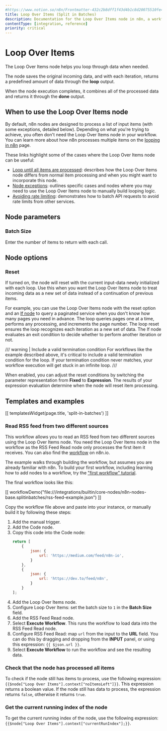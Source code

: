 ```yaml
---
#https://www.notion.so/n8n/Frontmatter-432c2b8dff1f43d4b1c8d20075510fe4
title: Loop Over Items (Split in Batches)
description: Documentation for the Loop Over Items node in n8n, a workflow automation platform. Includes guidance on usage, and links to examples.
contentType: [integration, reference]
priority: critical
---
```


# Loop Over Items

The Loop Over Items node helps you loop through data when needed.

The node saves the original incoming data, and with each iteration, returns a predefined amount of data through the **loop** output.

When the node execution completes, it combines all of the processed data and returns it through the **done** output.

## When to use the Loop Over Items node

By default, n8n nodes are designed to process a list of input items (with some exceptions, detailed below). Depending on what you're trying to achieve, you often don't need the Loop Over Items node in your workflow. You can learn more about how n8n processes multiple items on the [looping in n8n](/flow-logic/looping.md) page.

These links highlight some of the cases where the Loop Over Items node can be useful:

* [Loop until all items are processed](/flow-logic/looping.md#loop-until-all-items-are-processed): describes how the Loop Over Items node differs from normal item processing and when you might want to incorporate this node.
* [Node exceptions](/flow-logic/looping.md#node-exceptions): outlines specific cases and nodes where you may need to use the Loop Over Items node to manually build looping logic.
* [Avoiding rate limiting](/integrations/builtin/rate-limits.md): demonstrates how to batch API requests to avoid rate limits from other services.

## Node parameters

### Batch Size

Enter the number of items to return with each call.

## Node options

### Reset

If turned on, the node will reset with the current input-data newly initialized with each loop. Use this when you want the Loop Over Items node to treat incoming data as a new set of data instead of a continuation of previous items.

For example, you can use the Loop Over Items node with the reset option and an [If node](/integrations/builtin/core-nodes/n8n-nodes-base.if.md) to query a paginated service when you don't know how many pages you need in advance. The loop queries pages one at a time, performs any processing, and increments the page number. The loop reset ensures the loop recognizes each iteration as a new set of data. The If node evaluates an exit condition to decide whether to perform another iteration or not.

/// warning | Include a valid termination condition
For workflows like the example described above, it's critical to include a valid termination condition for the loop. If your termination condition never matches, your workflow execution will get stuck in an infinite loop.
///

When enabled, you can adjust the reset conditions by switching the parameter representation from **Fixed** to **Expression**. The results of your expression evaluation determine when the node will reset item processing.

## Templates and examples

<!-- see https://www.notion.so/n8n/Pull-in-templates-for-the-integrations-pages-37c716837b804d30a33b47475f6e3780 -->
[[ templatesWidget(page.title, 'split-in-batches') ]]

### Read RSS feed from two different sources

This workflow allows you to read an RSS feed from two different sources using the Loop Over Items node. You need the Loop Over Items node in the workflow as the RSS Feed Read node only processes the first item it receives. You can also find the [workflow](https://n8n.io/workflows/687-read-rss-feed-from-two-different-sources/) on n8n.io.

The example walks through building the workflow, but assumes you are already familiar with n8n. To build your first workflow, including learning how to add nodes to a workflow, try the ["first workflow" tutorial](/tutorials/tutorial-first-workflow.md).

The final workflow looks like this:

[[ workflowDemo("file:///integrations/builtin/core-nodes/n8n-nodes-base.splitinbatches/rss-feed-example.json") ]]

Copy the workflow file above and paste into your instance, or manually build it by following these steps:

1. Add the manual trigger.
2. Add the Code node.
3. Copy this code into the Code node:
	```js
	return [
		{
			json: {
				url: 'https://medium.com/feed/n8n-io',
			}
		},
		{
			json: {
				url: 'https://dev.to/feed/n8n',
			}
		}
	];
	```
4. Add the Loop Over Items node.
5. Configure Loop Over Items: set the batch size to `1` in the **Batch Size** field.
6. Add the RSS Feed Read node.
7. Select **Execute Workflow**. This runs the workflow to load data into the RSS Feed Read node.
8. Configure RSS Feed Read: map `url` from the input to the **URL** field. You can do this by dragging and dropping from the **INPUT** panel, or using this expression: `{{ $json.url }}`.
9. Select **Execute Workflow** to run the workflow and see the resulting data.

### Check that the node has processed all items

To check if the node still has items to process, use the following expression: `{{$node["Loop Over Items"].context["noItemsLeft"]}}`. This expression returns a boolean value. If the node still has data to process, the expression returns `false`, otherwise it returns `true`.

### Get the current running index of the node

To get the current running index of the node, use the following expression: `{{$node["Loop Over Items"].context["currentRunIndex"];}}`.

